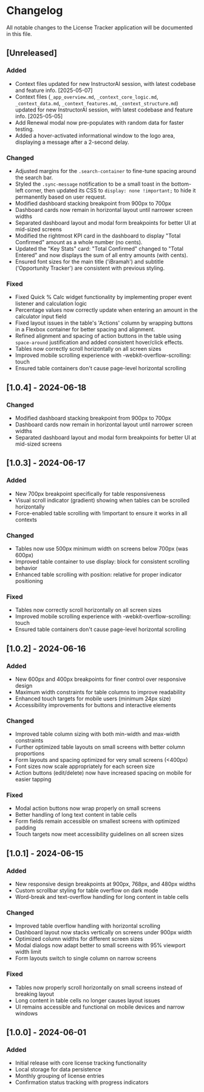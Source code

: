 # Changelog

All notable changes to the License Tracker application will be documented in this file.

## [Unreleased]

### Added
- Context files updated for new InstructorAI session, with latest codebase and feature info. [2025-05-07]
- Context files (`_app_overview.md`, `_context_core_logic.md`, `_context_data.md`, `_context_features.md`, `_context_structure.md`) updated for new InstructorAI session, with latest codebase and feature info. [2025-05-05]
- Add Renewal modal now pre-populates with random data for faster testing.
- Added a hover-activated informational window to the logo area, displaying a message after a 2-second delay.

### Changed
- Adjusted margins for the `.search-container` to fine-tune spacing around the search bar.
- Styled the `.sync-message` notification to be a small toast in the bottom-left corner, then updated its CSS to `display: none !important;` to hide it permanently based on user request.
- Modified dashboard stacking breakpoint from 900px to 700px
- Dashboard cards now remain in horizontal layout until narrower screen widths
- Separated dashboard layout and modal form breakpoints for better UI at mid-sized screens
- Modified the rightmost KPI card in the dashboard to display "Total Confirmed" amount as a whole number (no cents).
- Updated the "Key Stats" card: "Total Confirmed" changed to "Total Entered" and now displays the sum of all entry amounts (with cents).
- Ensured font sizes for the main title ('iBramah') and subtitle ('Opportunity Tracker') are consistent with previous styling.

### Fixed
- Fixed Quick % Calc widget functionality by implementing proper event listener and calculation logic
- Percentage values now correctly update when entering an amount in the calculator input field
- Fixed layout issues in the table's 'Actions' column by wrapping buttons in a Flexbox container for better spacing and alignment.
- Refined alignment and spacing of action buttons in the table using `space-around` justification and added consistent hover/click effects.
- Tables now correctly scroll horizontally on all screen sizes
- Improved mobile scrolling experience with -webkit-overflow-scrolling: touch
- Ensured table containers don't cause page-level horizontal scrolling

## [1.0.4] - 2024-06-18

### Changed
- Modified dashboard stacking breakpoint from 900px to 700px
- Dashboard cards now remain in horizontal layout until narrower screen widths
- Separated dashboard layout and modal form breakpoints for better UI at mid-sized screens

## [1.0.3] - 2024-06-17

### Added
- New 700px breakpoint specifically for table responsiveness
- Visual scroll indicator (gradient) showing when tables can be scrolled horizontally
- Force-enabled table scrolling with !important to ensure it works in all contexts

### Changed
- Tables now use 500px minimum width on screens below 700px (was 600px)
- Improved table container to use display: block for consistent scrolling behavior
- Enhanced table scrolling with position: relative for proper indicator positioning

### Fixed
- Tables now correctly scroll horizontally on all screen sizes
- Improved mobile scrolling experience with -webkit-overflow-scrolling: touch
- Ensured table containers don't cause page-level horizontal scrolling

## [1.0.2] - 2024-06-16

### Added
- New 600px and 400px breakpoints for finer control over responsive design
- Maximum width constraints for table columns to improve readability
- Enhanced touch targets for mobile users (minimum 24px size)
- Accessibility improvements for buttons and interactive elements

### Changed
- Improved table column sizing with both min-width and max-width constraints
- Further optimized table layouts on small screens with better column proportions
- Form layouts and spacing optimized for very small screens (<400px)
- Font sizes now scale appropriately for each screen size
- Action buttons (edit/delete) now have increased spacing on mobile for easier tapping

### Fixed
- Modal action buttons now wrap properly on small screens
- Better handling of long text content in table cells
- Form fields remain accessible on smallest screens with optimized padding
- Touch targets now meet accessibility guidelines on all screen sizes

## [1.0.1] - 2024-06-15

### Added
- New responsive design breakpoints at 900px, 768px, and 480px widths
- Custom scrollbar styling for table overflow on dark mode
- Word-break and text-overflow handling for long content in table cells

### Changed
- Improved table overflow handling with horizontal scrolling
- Dashboard layout now stacks vertically on screens under 900px width
- Optimized column widths for different screen sizes
- Modal dialogs now adapt better to small screens with 95% viewport width limit
- Form layouts switch to single column on narrow screens

### Fixed
- Tables now properly scroll horizontally on small screens instead of breaking layout
- Long content in table cells no longer causes layout issues
- UI remains accessible and functional on mobile devices and narrow windows

## [1.0.0] - 2024-06-01

### Added
- Initial release with core license tracking functionality
- Local storage for data persistence
- Monthly grouping of license entries
- Confirmation status tracking with progress indicators 